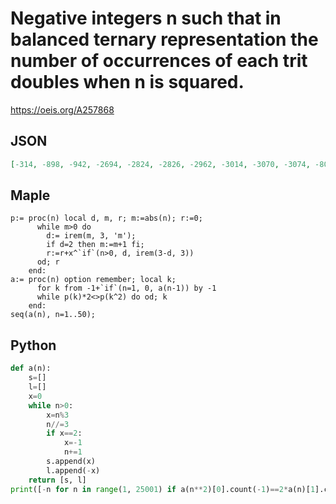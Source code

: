 # Negative integers n such that in balanced ternary representation the number of occurrences of each trit doubles when n is squared\.
https://oeis.org/A257868
## JSON
```JSON
[-314, -898, -942, -2694, -2824, -2826, -2962, -3014, -3070, -3074, -8066, -8082, -8090, -8096, -8132, -8170, -8224, -8336, -8426, -8434, -8450, -8472, -8478, -8480, -8618, -8656, -8870, -8886, -8918, -9008, -9042, -9210, -9222, -9224, -24198, -24226, -24246]
```
## Maple
```Maple
p:= proc(n) local d, m, r; m:=abs(n); r:=0;
      while m>0 do
        d:= irem(m, 3, 'm');
        if d=2 then m:=m+1 fi;
        r:=r+x^`if`(n>0, d, irem(3-d, 3))
      od; r
    end:
a:= proc(n) option remember; local k;
      for k from -1+`if`(n=1, 0, a(n-1)) by -1
      while p(k)*2<>p(k^2) do od; k
    end:
seq(a(n), n=1..50);
```
## Python
```Python
def a(n):
    s=[]
    l=[]
    x=0
    while n>0:
        x=n%3
        n//=3
        if x==2:
            x=-1
            n+=1
        s.append(x)
        l.append(-x)
    return [s, l]
print([-n for n in range(1, 25001) if a(n**2)[0].count(-1)==2*a(n)[1].count(-1) and a(n**2)[0].count(1)==2*a(n)[1].count(1) and a(n**2)[0].count(0)==2*a(n)[1].count(0)]) # _Indranil Ghosh_, Jun 07 2017
```
